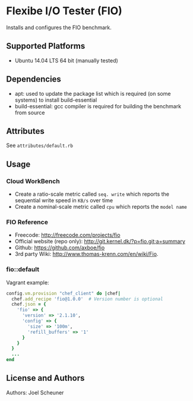 # Flexibe I/O Tester (FIO)

Installs and configures the FIO benchmark.

## Supported Platforms

* Ubuntu 14.04 LTS 64 bit (manually tested)


## Dependencies
* apt: used to update the package list which is required (on some systems) to install build-essential
* build-essential: gcc compiler is required for building the benchmark from source

## Attributes

See `attributes/default.rb`

## Usage

### Cloud WorkBench

* Create a ratio-scale metric called `seq. write` which reports the sequential write speed in `KB/s` over time
* Create a nominal-scale metric called `cpu` which reports the `model name`

### FIO Reference

* Freecode: http://freecode.com/projects/fio
* Official website (repo only): http://git.kernel.dk/?p=fio.git;a=summary
* Github: https://github.com/axboe/fio
* 3rd party Wiki: http://www.thomas-krenn.com/en/wiki/Fio.

### fio::default

Vagrant example:

```ruby
config.vm.provision "chef_client" do |chef|
  chef.add_recipe 'fio@1.0.0'  # Version number is optional
  chef.json = {
    'fio' => {
      'version' => '2.1.10',
      'config' => {
        'size' => '100m',
        'refill_buffers' => '1'
      }
    }
  }
  ...
end
```

License and Authors
-------------------
Authors: Joel Scheuner
